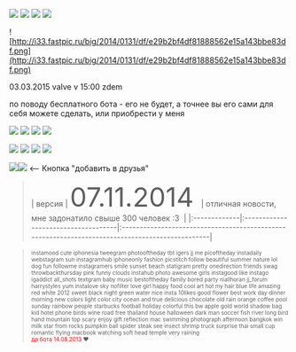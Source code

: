 [![](http://piccash.net/allimage/2014/11-23/img_thumb/258371-thumb.jpeg)](http://piccash.net/3474/258371/)
[![](http://piccash.net/allimage/2014/11-23/img_thumb/258373-thumb.jpeg)](http://piccash.net/3474/258373/)
[![](http://piccash.net/allimage/2014/11-23/img_thumb/258382-thumb.jpeg)](http://piccash.net/3474/258382/)
[![](http://piccash.net/allimage/2014/11-23/img_thumb/258383-thumb.jpeg)](http://piccash.net/3474/258383/)

![http://i33.fastpic.ru/big/2014/0131/df/e29b2bf4df81888562e15a143bbe83df.png](http://i33.fastpic.ru/big/2014/0131/df/e29b2bf4df81888562e15a143bbe83df.png)

03.03.2015 valve v 15:00 zdem

по поводу бесплатного бота - его не будет, а точнее вы его сами для себя можете сделать, или приобрести у меня

[![](http://piccash.net/allimage/2014/5-15/img_full/161049.png)](https://docs.google.com/document/d/1b4ZOvTtk2KaW3bp83zk4n2y3BrMFM7CwrhIa6N9kPJ0)
[![](http://piccash.net/allimage/2014/5-15/img_full/161050.png)](https://docs.google.com/document/d/1qven81Jyg_J_rs5lP32BXzW8xJh8YcFcipBi-_61ZAw/edit#heading=h.h6kl9kt56rlm)
[![](http://piccash.net/allimage/2014/5-15/img_full/161052.png)](http://ge.tt/api/1/files/1XF7Td12/0/blob?download)
[![](http://piccash.net/allimage/2014/5-15/img_full/161051.png)](http://steamcommunity.com/id/mrG0bliN/allcomments)

[![](http://i63.fastpic.ru/big/2014/0705/17/ffe301a68aea04721f7f2bc6d1f84517.png)](https://www.youtube.com/user/TheMirajana)
[![](http://i61.fastpic.ru/big/2014/0705/ab/314759abb400083ae88a9a681d78ceab.png)](http://vk.com/dota2_afkbot)
[![](http://i61.fastpic.ru/big/2014/0705/7e/ba0d55462ed37adce8c8580f8616ef7e.png)](https://drive.google.com/folderview?id=0BwNI_GGz2tXEU2dpbGpaaVdMVFU&usp=sharing)
[![](http://i61.fastpic.ru/big/2014/0705/2b/8eb0bd7fb4c46528a6fb2a21a7751f2b.png)](http://steamcommunity.com/tradeoffer/new/?partner=68673551&token=yA7_Ea0h)

[![](http://steamsignature.com/status/russian/76561198028939279.png)](http://steamsignature.com)[![](http://steamsignature.com/AddFriend.png)](http://steam://friends/add/76561198028939279) <-- Кнопка "добавить в друзья"

> | версия | <font size='16'> 07.11.2014 </font> | отличная новости, мне задонатило свыше 300 человек :3  |
|:-------------|:------------------------------------|:------------------------------------------------------------------------------------------------|

<font size='1'>
<blockquote>instamood	cute	iphonesia	tweegram	photooftheday	tbt	igers	jj	me	picoftheday		instadaily	webstagram		sun		instagramhub			iphoneonly			fashion	picstitch	follow		beautiful	summer	nature	lol	dog		fun	followme	instagramers		smile	sunset	beach	statigram	pretty		onedirection	friends	swag	throwbackthursday		pink				funny		clouds	instahub			photo	awesome	girls	instagood	like			instago	igaddict	all_shots	textgram	baby	music	bestoftheday	family		bored	party				niallhoran	jj_forum				harrystyles		yum		instalove	sky	nofilter	love	girl	happy	food	cool	art	hot	my	hair	blue	life	amazing	red	white	2012	sweet	black	night		green	water	nice	insta	10likes	good	flower	best	work	day	dinner	morning	new	colors	light	color	city	ocean	and	true	delicious	chocolate	old	rain	orange	coffee	pool	sunday	rainbow	people	starbucks	football	holiday	colorful	this	bw		apple	gold	world	shadow	bag	kid	hotel	phone	birds	wine	road	free	thailand	house	halloween	dark	man	soccer	fish	river	long	bird	hand	mountain	top	scary	enjoy	gift		reflection	mac	swimming	photograph	afternoon	bangkok	win	milk	star	from	rocks	pumpkin	ball	spider	steak	see	insect	shrimp	truck	surprise	thai	small	cup	romantic	flying	macbook	watching	soft	head	temple	very	raining<br>
<font color='red'> др бота  14.08.2013 </font> ♥<br>
</font></blockquote>
